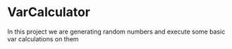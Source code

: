 # VarCalculator
In this project we are generating random numbers and execute some basic var calculations on them
